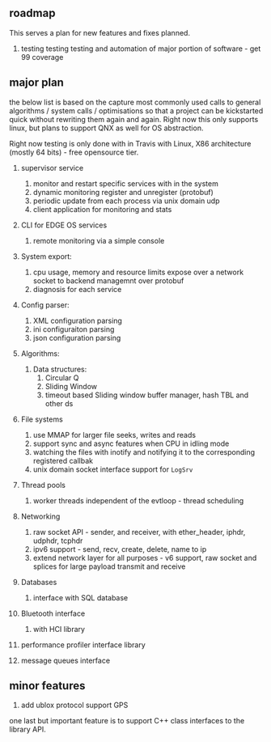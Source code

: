 ## roadmap

This serves a plan for new features and fixes planned.

1. testing testing testing and automation of major portion of software - get 99 coverage

## major plan

the below list is based on the capture most commonly used calls to general algorithms / system calls / optimisations so that a project can be kickstarted quick without rewriting them again and again. Right now this only supports linux, but plans to support QNX as well for OS abstraction.

Right now testing is only done with in Travis with Linux, X86 architecture (mostly 64 bits) - free opensource tier.

1. supervisor service
    1. monitor and restart specific services with in the system
    2. dynamic monitoring register and unregister (protobuf)
    3. periodic update from each process via unix domain udp
    4. client application for monitoring and stats

2. CLI for EDGE OS services
    1. remote monitoring via a simple console

3. System export:
    1. cpu usage, memory and resource limits expose over a network socket to backend managemnt over protobuf
    2. diagnosis for each service

4. Config parser:
    1. XML configuration parsing
    2. ini configuraiton parsing
    3. json configuration parsing

5. Algorithms:
    1. Data structures:
        1. Circular Q
        2. Sliding Window
        3. timeout based Sliding window buffer manager, hash TBL and other ds

6. File systems
    1. use MMAP for larger file seeks, writes and reads
    2. support sync and async features when CPU in idling mode
    3. watching the files with inotify and notifying it to the corresponding registered callbak
    4. unix domain socket interface support for `LogSrv`

7. Thread pools
    1. worker threads independent of the evtloop - thread scheduling

8. Networking
    1. raw socket API - sender, and receiver, with ether_header, iphdr, udphdr, tcphdr
    2. ipv6 support - send, recv, create, delete, name to ip
    3. extend network layer for all purposes - v6 support, raw socket and splices for large payload transmit and receive

9. Databases
    1. interface with SQL database

10. Bluetooth interface
    1. with HCI library

11. performance profiler interface library

12. message queues interface

## minor features

1. add ublox protocol support GPS

one last but important feature is to support C++ class interfaces to the library API.

